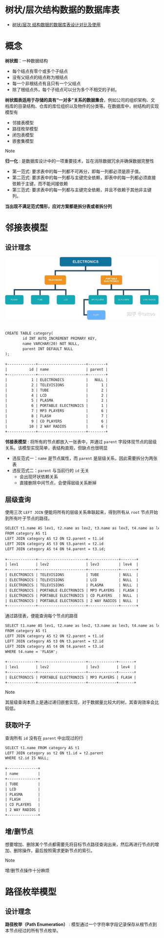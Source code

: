 # 树状/层次结构数据的数据库表

- [树状/层次 结构数据的数据库表设计对比及使用](https://zhuanlan.zhihu.com/p/594549886)

# 概念

**树状图**：一种数据结构
- 每个结点有零个或多个子结点
- 没有父结点的结点称为根结点
- 每一个非根结点有且只有一个父结点
- 除了根结点外，每个子结点可以分为多个不相交的子树。

**树状图表适用于存储的具有“一对多”关系的数据集合**，例如公司的组织架构、文档库的目录结构、仓库的库位组织以及物件的分类等。在数据库中，树结构的实现模型有
- 邻接表模型
- 路径枚举模型
- 闭包表模型
- 嵌套集模型

> [!note]
> **归一化** : 是数据库设计中的一项重要技术，旨在消除数据冗余并确保数据完整性
> - 第一范式: 要求表中的每一列都不可再分，即每一列都必须是原子值。
> - 第二范式: 要求表中的每一列都与主键完全依赖，即表中的每一列都必须直接依赖于主键，而不能间接依赖
> - 第三范式: 要求表中的每一列都与主键完全依赖，并且不依赖于其他非主键列。
>
> **当出现不满足范式情形，应对方案都是拆分表或者拆分列**

# 邻接表模型

## 设计理念

![alt|c,70](../../image/theory/adjacencyList.jpg)


```txt

CREATE TABLE category(
        id INT AUTO_INCREMENT PRIMARY KEY,
        name VARCHAR(20) NOT NULL,
        parent INT DEFAULT NULL
);

+-------------+----------------------+--------+
|          id | name                 | parent |
+-------------+----------------------+--------+
|           1 | ELECTRONICS          |   NULL |
|           2 | TELEVISIONS          |      1 |
|           3 | TUBE                 |      2 |
|           4 | LCD                  |      2 |
|           5 | PLASMA               |      2 |
|           6 | PORTABLE ELECTRONICS |      1 |
|           7 | MP3 PLAYERS          |      6 |
|           8 | FLASH                |      7 |
|           9 | CD PLAYERS           |      6 |
|          10 | 2 WAY RADIOS         |      6 |
+-------------+----------------------+--------+
```

**邻接表模型** : 将所有的节点都放入一张表中，并通过 `parent` 字段体现节点的层级关系。该模型实现简单，表结构直观，但缺点也很明显
- 违反范式一：`name` 是节点属性，而 `parent` 是层级关系，因此需要拆分为两张表
- 违反范式二：`parent` 与当前行的 `id` 无关
  - 会出现环状依赖关系
  - 直接删除中间节点，会使得层级关系断掉


## 层级查询

使用三次 `LEFT JOIN` 便能将所有的层级关系串联起来，得到所有从 `root` 节点开始到所有叶子节点的路径。

```txt
SELECT t1.name AS lev1, t2.name as lev2, t3.name as lev3, t4.name as lev4
FROM category AS t1
LEFT JOIN category AS t2 ON t2.parent = t1.id
LEFT JOIN category AS t3 ON t3.parent = t2.id
LEFT JOIN category AS t4 ON t4.parent = t3.id;

+-------------+----------------------+--------------+-------+
| lev1        | lev2                 | lev3         | lev4  |
+-------------+----------------------+--------------+-------+
| ELECTRONICS | TELEVISIONS          | TUBE         | NULL  |
| ELECTRONICS | TELEVISIONS          | LCD          | NULL  |
| ELECTRONICS | TELEVISIONS          | PLASMA       | NULL  |
| ELECTRONICS | PORTABLE ELECTRONICS | MP3 PLAYERS  | FLASH |
| ELECTRONICS | PORTABLE ELECTRONICS | CD PLAYERS   | NULL  |
| ELECTRONICS | PORTABLE ELECTRONICS | 2 WAY RADIOS | NULL  |
+-------------+----------------------+--------------+-------+
```

通过路径表，便能查询每个节点的路径

```txt
SELECT t1.name AS lev1, t2.name as lev2, t3.name as lev3, t4.name as lev4
FROM category AS t1
LEFT JOIN category AS t2 ON t2.parent = t1.id
LEFT JOIN category AS t3 ON t3.parent = t2.id
LEFT JOIN category AS t4 ON t4.parent = t3.id
WHERE t4.name = 'FLASH';

+-------------+----------------------+-------------+-------+
| lev1        | lev2                 | lev3        | lev4  |
+-------------+----------------------+-------------+-------+
| ELECTRONICS | PORTABLE ELECTRONICS | MP3 PLAYERS | FLASH |
+-------------+----------------------+-------------+-------+
```

> [!note]
> 其层级查询本质上是通过递归嵌套实现，对于数据量比较大的树，其查询效率会比较低。

## 获取叶子

查询所有 `id` 没有在 `parent` 中出现过的行

```txt
SELECT t1.name FROM category AS t1 
LEFT JOIN category as t2 ON t1.id = t2.parent
WHERE t2.id IS NULL;

+--------------+
| name         |
+--------------+
| TUBE         |
| LCD          |
| PLASMA       |
| FLASH        |
| CD PLAYERS   |
| 2 WAY RADIOS |
+--------------+
```

## 增/删节点

想要增加、删除某个节点都需要先将目标节点路径查询出来，然后再进行节点的增加、删除操作，最后按照需求更新节点的索引。

> [!note]
> 增/删节点操作十分麻烦

# 路径枚举模型

## 设计理念

**路径枚举（Path Enumeration）** : 模型通过一个字符串字段记录保存从根节点到本节点经过的所有节点枚举。


